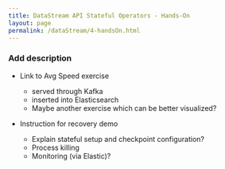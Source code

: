 ```yaml
---
title: DataStream API Stateful Operators - Hands-On
layout: page
permalink: /dataStream/4-handsOn.html
---
```


### **Add description**

* Link to Avg Speed exercise
  * served through Kafka
  * inserted into Elasticsearch
  * Maybe another exercise which can be better visualized?

* Instruction for recovery demo 
  * Explain stateful setup and checkpoint configuration?
  * Process killing
  * Monitoring (via Elastic)?
